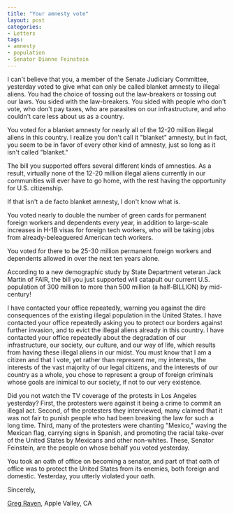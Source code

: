 ```yaml
---
title: "Your amnesty vote"
layout: post
categories:
- Letters
tags:
- amnesty
- population
- Senator Dianne Feinstein
---
```


I can't believe that you, a member of the Senate Judiciary Committee, yesterday voted to give what can only be called blanket amnesty to illegal aliens. You had the choice of tossing out the law-breakers or tossing out our laws. You sided with the law-breakers. You sided with people who don't vote, who don't pay taxes, who are parasites on our infrastructure, and who couldn't care less about us as a country.  
  
You voted for a blanket amnesty for nearly all of the 12-20 million illegal aliens in this country. I realize you don't call it "blanket" amnesty, but in fact, you seem to be in favor of every other kind of amnesty, just so long as it isn't called "blanket."

The bill you supported offers several different kinds of amnesties. As a result, virtually none of the 12-20 million illegal aliens currently in our communities will ever have to go home, with the rest having the opportunity for U.S. citizenship.

If that isn't a de facto blanket amnesty, I don't know what is.

You voted nearly to double the number of green cards for permanent foreign workers and dependents every year, in addition to large-scale increases in H-1B visas for foreign tech workers, who will be taking jobs from already-beleaguered American tech workers.

You voted for there to be 25-30 million permanent foreign workers and dependents allowed in over the next ten years alone.

According to a new demographic study by State Department veteran Jack Martin of FAIR, the bill you just supported will catapult our current U.S. population of 300 million to more than 500 million (a half-BILLION) by mid-century!

I have contacted your office repeatedly, warning you against the dire consequences of the existing illegal population in the United States. I have contacted your office repeatedly asking you to protect our borders against further invasion, and to evict the illegal aliens already in this country. I have contacted your office repeatedly about the degradation of our infrastructure, our society, our culture, and our way of life, which results from having these illegal aliens in our midst. You must know that I am a citizen and that I vote, yet rather than represent me, my interests, the interests of the vast majority of our legal citizens, and the interests of our country as a whole, you chose to represent a group of foreign criminals whose goals are inimical to our society, if not to our very existence.

Did you not watch the TV coverage of the protests in Los Angeles yesterday? First, the protesters were against it being a crime to commit an illegal act. Second, of the protesters they interviewed, many claimed that it was not fair to punish people who had been breaking the law for such a long time. Third, many of the protesters were chanting "Mexico," waving the Mexican flag, carrying signs in Spanish, and promoting the racial take-over of the United States by Mexicans and other non-whites. These, Senator Feinstein, are the people on whose behalf you voted yesterday.

You took an oath of office on becoming a senator, and part of that oath of office was to protect the United States from its enemies, both foreign and domestic. Yesterday, you utterly violated your oath.

Sincerely,

[Greg Raven](https://www.gregraven.org), Apple Valley, CA